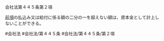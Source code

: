 会社法第４４５条第２項

[前項](会社法＿＿＿＿第４４５条第１項)の払込み又は給付に係る額の二分の一を超えない額は、資本金として計上しないことができる。

#会社法
#会社法/第４４５条
#会社法/第４４５条/第２項
